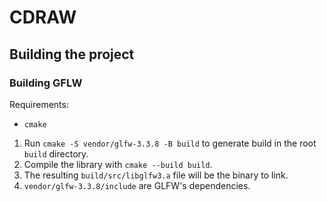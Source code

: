# CDRAW

## Building the project
### Building GFLW
Requirements: 
- `cmake`
1. Run `cmake -S vendor/glfw-3.3.8 -B build` to generate build in the root `build` directory.
2. Compile the library with `cmake --build build`.
3. The resulting `build/src/libglfw3.a` file will be the binary to link.
4. `vendor/glfw-3.3.8/include` are GLFW's dependencies.